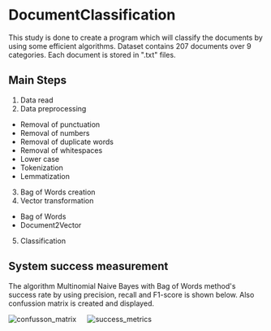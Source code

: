 # DocumentClassification

This study is done to create a program which will classify the documents by using some efficient algorithms. Dataset contains 207 documents over 9 categories. Each document is
stored in ".txt" files.

## Main Steps

1. Data read
2. Data preprocessing
  - Removal of punctuation
  - Removal of numbers
  - Removal of duplicate words
  - Removal of whitespaces
  - Lower case
  - Tokenization
  - Lemmatization
3. Bag of Words creation
4. Vector transformation
  - Bag of Words
  - Document2Vector
5. Classification

## System success measurement

The algorithm Multinomial Naive Bayes with Bag of Words method's success rate by using precision, recall and F1-score is shown below. Also confussion matrix is created and
displayed.

![confusson_matrix](https://user-images.githubusercontent.com/57035819/129564203-26384052-539b-49d5-8181-4de5daa82201.png) &emsp; ![success_metrics](https://user-images.githubusercontent.com/57035819/129564173-5aced893-d0d4-468e-93b5-c831f70af1b0.png)

